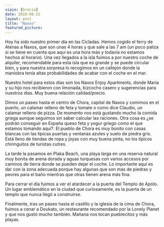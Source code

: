 ```yaml
---
viaje: [Grecia]
date: 2010-08-22
layout: post
title: "Naxos"
featured_picture: 
---
```


Hoy ha sido nuestro primer día en las Cícladas. Hemos cogido el ferry de Atenas a Naxos, que son unas 4 horas y que sale a las 7 am (un poco paliza si se tiene en cuenta que aquí es una hora más y todavía no estamos hechos al horario). Una vez llegados a la isla fuimos a por nuestro coche de alquiler, recomendable para esta isla que es grande y se puede circular bien, y para nuestra sorpresa lo recogimos en un callejón donde la maniobra tenía altas probabilidades de acabar con el coche en el mar. 

Nuestro hotel para estos días son los Naxos Enjoy Apartments, donde María y su hijo nos recibieron con limonada, bizcocho casero y sugerencias para nuestros días. Muy buena relación calidad/precio.

Dimos un paseo hasta el centro de Chora, capital de Naxos y comimos en el puerto, un calamar relleno de feta y tomate o como dice Claudio, un calamar relleno de pizza. De momento nos está gustando mucho la comida griega aunque seguimos sin saber calcular las raciones. Otra cosa es ¿se podrán conseguir en España queso feta y yogur griego como el que estamos tomando aquí?. El pueblo de Chora es muy bonito con casas blancas con las típicas puertas y ventanas azules y suelo de piedra gris. Está lleno de tiendas de ropa y joyas con muy buena pinta, no los típicos chiringuitos de turistas cutres.

La tarde la pasamos en Plaka Beach, una playa larga en una reserva natural muy bonita de arena dorada y aguas turquesas con varios accesos por caminos de tierra donde se pueden dejar el coche. Lo importante aquí es dar con la zona adecuada porque hay algunas que son más de piedras y peores para el baño mientras que otras tienen arena más fina.

Para cerrar el día fuimos a ver el atardecer a la puerta del Templo de Apolo. Un lugar emblemático en la ciudad que curiosamente, es la puerta de un templo que nunca llegó a construirse. 

Finalmente, tras un paseo hasta el castillo y la iglesia de la cima de Chora, fuimos a cenar a Doukato, un restaurante recomendado por la Lonely Planet y que nos gustó mucho también. Mañana nos tocan pueblecitos y más playas. 